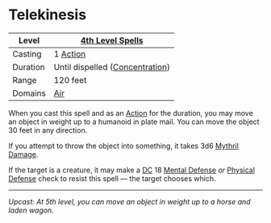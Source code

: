 # Telekinesis

| Level    | [4th Level Spells](4th%20Level%20Spells.md)                           |
| -------- | --------------------------------------------------------------------- |
| Casting  | 1 [Action](../../../../Game%20Procedures/Core%20Procedures/Action.md) |
| Duration | Until dispelled ([Concentration](../../Concentration.md))             |
| Range    | 120 feet                                                              |
| Domains  | [Air](../../Spell%20Domains/Air.md)                                   |

When you cast this spell and as an [Action](../../../../Game%20Procedures/Core%20Procedures/Action.md) for the duration, you may move an object in weight up to a humanoid in plate mail. You can move the object 30 feet in any direction.

If you attempt to throw the object into something, it takes 3d6 [Mythril Damage](../../../../Game%20Procedures/Combat/Damage%20Types/Mythril%20Damage.md).

If the target is a creature, it may make a [DC](../../../../Game%20Procedures/Core%20Procedures/DC.md) 18 [Mental Defense](../../../../Player%20Characters/Derived%20Statistics/Mental%20Defense.md) *or* [Physical Defense](../../../../Player%20Characters/Derived%20Statistics/Physical%20Defense.md) check to resist this spell — the target chooses which.

---
*Upcast: At 5th level, you can move an object in weight up to a horse and laden wagon.*
